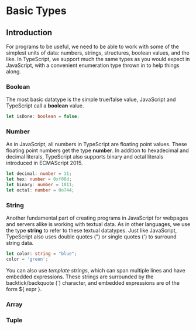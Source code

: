 # Basic Types

## Introduction

For programs to be useful, we need to be able to work with some of the simplest units of data: numbers, strings, structures, boolean values, and the like. In TypeScript, we support much the same types as you would expect in JavaScript, with a convenient enumeration type thrown in to help things along.

### Boolean

The most basic datatype is the simple true/false value, JavaScript and TypeScript call a **boolean** value.

```typescript
let isDone: boolean = false;
```

### Number 

As in JavaScript, all numbers in TypeScript are floating point values. These floating point numbers get the type **number**. In addition to hexadecimal and decimal literals, TypeScript also supports binary and octal literals introduced in ECMAScript 2015.

```typescript
let decimal: number = 11;
let hex: number = 0xf00d;
let binary: number = 1011; 
let octal: number = 0o744;
```

### String 

Another fundamental part of creating programs in JavaScript for webpages and servers alike is working with textual data. As in other languages, we use the type **string** to refer to these textual datatypes. Just like JavaScript, TypeScript also uses double quotes (") or single quotes (') to surround string data.

```typescript
let color: string = "blue";
color = 'green';
```

You can also use _template strings_, which can span multiple lines and have embedded  expressions. These strings are surrounded by the backtick/backquote (`) character, and embedded expressions are of the form ${ expr }. 

### Array

### Tuple